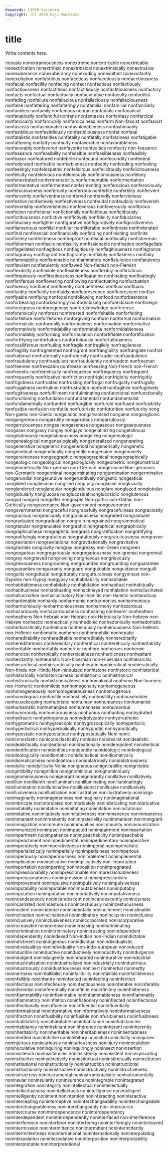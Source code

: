 ```yaml
---
Keywords: 11569 kojimura
Copyright: (C) 2024 Koji Murakami
---
```


# title

Write contents here.



neously
nonextraneousness nonextreme nonextricable nonextricably nonextrication nonextrinsic nonextrinsical nonextrinsically nonextrusive nonexuberance
nonexuberancy nonexuding nonexultant nonexultantly nonexultation nonfabulous nonfacetious nonfacetiously nonfacetiousness nonfacial
nonfacility nonfacing nonfact nonfactious nonfactiously nonfactiousness nonfactitious nonfactitiously nonfactitiousness nonfactory
nonfacts nonfactual nonfactually nonfacultative nonfaculty nonfaddist nonfading nonfailure nonfallacious nonfallaciously
nonfallaciousness nonfalse nonfaltering nonfalteringly nonfamilial nonfamiliar nonfamiliarly nonfamilies nonfamily nonfamous
nonfan nonfanatic nonfanatical nonfanatically nonfanciful nonfans nonfantasies nonfantasy nonfarcical nonfarcicality
nonfarcically nonfarcicalness nonfarm Non-fascist nonfascist nonfascists nonfashionable nonfashionableness nonfashionably nonfastidious
nonfastidiously nonfastidiousness nonfat nonfatal nonfatalistic nonfatalities nonfatality nonfatally nonfatalness nonfatigable
nonfattening nonfatty nonfaulty nonfavorable nonfavorableness nonfavorably nonfavored nonfavorite nonfealties nonfealty
non-feasance nonfeasance nonfeasibility nonfeasible nonfeasibleness nonfeasibly nonfeasor nonfeatured nonfebrile nonfecund
nonfecundity nonfederal nonfederated nonfeeble nonfeebleness nonfeebly nonfeeding nonfeeling nonfeelingly nonfeldspathic
nonfelicitous nonfelicitously nonfelicitousness nonfelicity nonfelonious nonfeloniously nonfeloniousness nonfelony nonfenestrated nonfermentability
nonfermentable nonfermentation nonfermentative nonfermented nonfermenting nonferocious nonferociously nonferociousness nonferocity nonferrous
nonfertile nonfertility nonfervent nonfervently nonferventness nonfervid nonfervidly nonfervidness nonfestive nonfestively
nonfestiveness nonfeudal nonfeudally nonfeverish nonfeverishly nonfeverishness nonfeverous nonfeverously nonfibrous nonfiction
nonfictional nonfictionally nonfictitious nonfictitiously nonfictitiousness nonfictive nonfictively nonfidelity nonfiduciaries nonfiduciary
nonfighter nonfigurative nonfiguratively nonfigurativeness nonfilamentous nonfilial nonfilter nonfilterable nonfimbriate nonfimbriated
nonfinal nonfinancial nonfinancially nonfinding nonfinishing nonfinite nonfinitely nonfiniteness nonfireproof nonfiscal
nonfiscally nonfisherman nonfishermen nonfissile nonfissility nonfissionable nonfixation nonflagellate nonflagellated nonflagitious
nonflagitiously nonflagitiousness nonflagrance nonflagrancy nonflagrant nonflagrantly nonflakily nonflakiness nonflaky nonflammability
nonflammable nonflammatory nonflatulence nonflatulency nonflatulent nonflatulently nonflawed Non-flemish non-Flemish nonflexibility
nonflexible nonflexibleness nonflexibly nonflirtatious nonflirtatiously nonflirtatiousness nonfloatation nonfloating nonfloatingly nonfloriferous
nonflowering nonflowing nonfluctuating nonfluctuation nonfluency nonfluent nonfluently nonfluentness nonfluid nonfluidic
nonfluidity nonfluidly nonfluids nonfluorescence nonfluorescent nonflux nonflyable nonflying nonfocal nonfollowing
nonfood nonforbearance nonforbearing nonforbearingly nonforeclosing nonforeclosure nonforeign nonforeigness nonforeignness nonforeknowledge
nonforensic nonforensically nonforest nonforested nonforfeitable nonforfeiting nonforfeiture nonforfeitures nonforgiving nonform
nonformal nonformalism nonformalistic nonformally nonformalness nonformation nonformative nonformatively nonformidability nonformidable
nonformidableness nonformidably nonforming nonformulation nonfortifiable nonfortification nonfortifying nonfortuitous nonfortuitously nonfortuitousness
nonfossiliferous nonfouling nonfragile nonfragilely nonfragileness nonfragility nonfragmented nonfragrant nonfrangibility nonfrangible
nonfrat nonfraternal nonfraternally nonfraternity nonfrauder nonfraudulence nonfraudulency nonfraudulent nonfraudulently nonfreedom
nonfreeman nonfreemen nonfreezable nonfreeze nonfreezing Non-french non-French nonfrenetic nonfrenetically nonfrequence
nonfrequency nonfrequent nonfrequently nonfricative nonfriction nonfrigid nonfrigidity nonfrigidly nonfrigidness nonfrosted
nonfrosting nonfrugal nonfrugality nonfrugally nonfrugalness nonfruition nonfrustration nonfuel nonfugitive nonfugitively
nonfugitiveness nonfulfillment nonfulminating nonfunctional nonfunctionally nonfunctioning nonfundable nonfundamental nonfundamentalist nonfundamentally
nonfunded nonfungible nonfuroid nonfused nonfusibility nonfusible nonfusion nonfutile nonfuturistic nonfuturition
nonfuturity nong Non-gaelic non-Gaelic nongalactic nongalvanized nongame nonganglionic nongangrenous nongarrulity
nongarrulous nongarrulously nongarrulousness nongas nongaseness nongaseous nongaseousness nongases nongassy nongay
nongays nongelatinizing nongelatinous nongelatinously nongelatinousness nongelling nongenealogic nongenealogical nongenealogically nongeneralized
nongenerating nongenerative nongeneric nongenerical nongenerically nongenetic nongenetical nongenetically nongentile nongenuine
nongenuinely nongenuineness nongeographic nongeographical nongeographically nongeologic nongeological nongeologically nongeometric nongeometrical
nongeometrically Non-german non-German nongermane Non-germanic non-Germanic nongerminal nongerminating nongermination nongerminative
nongerundial nongerundive nongerundively nongestic nongestical nongilded nongildsman nongilled nongipsy nonglacial
nonglacially nonglandered nonglandular nonglandulous nonglare nonglazed nonglobular nonglobularly nonglucose nonglucosidal
nonglucosidic nonglutenous nongod nongold nongolfer nongospel Non-gothic non-Gothic non-Gothically nongovernance
Non-government nongovernment nongovernmental nongraceful nongracefully nongracefulness nongraciosity nongracious nongraciously nongraciousness
nongraded nongraduate nongraduated nongraduation nongrain nongrained nongrammatical nongranular nongranulated nongraphic
nongraphical nongraphically nongraphicalness nongraphitic nongrass nongratification nongratifying nongratifyingly nongratuitous nongratuitously
nongratuitousness nongraven nongravitation nongravitational nongravitationally nongravitative nongravities nongravity nongray nongreasy
non-Greek nongreen nongregarious nongregariously nongregariousness non-gremial nongremial nongrey nongrieved nongrieving
nongrievous nongrievously nongrievousness nongrooming nongrounded nongrounding nonguarantee nonguaranties nonguaranty nonguard
nonguidable nonguidance nonguilt nonguilts nonguttural nongutturally nongutturalness nongymnast non-Gypsies non-Gypsy
nongypsy nonhabitability nonhabitable nonhabitableness nonhabitably nonhabitation nonhabitual nonhabitually nonhabitualness nonhabituating
nonhackneyed nonhalation nonhallucinated nonhallucination nonhallucinatory Non-hamitic non-Hamitic nonhandicap nonhardenable nonhardy
nonharmonic nonharmonies nonharmonious nonharmoniously nonharmoniousness nonharmony nonhazardous nonhazardously nonhazardousness nonheading
nonhearer nonheathen nonheathens Non-hebraic non-Hebraic non-Hebraically Non-hebrew non-Hebrew nonhectic nonhectically
nonhedonic nonhedonically nonhedonistic nonhedonistically nonheinous nonheinously nonheinousness Non-hellenic non-Hellenic nonhematic
nonheme nonhemophilic nonhepatic nonhereditability nonhereditable nonhereditably nonhereditarily nonhereditariness nonhereditary nonheretical
nonheretically nonheritability nonheritable nonheritably nonheritor nonhero nonheroes nonheroic nonheroical nonheroically
nonheroicalness nonheroicness nonhesitant nonhesitantly nonheuristic Non-hibernian non-Hibernian nonhierarchic nonhierarchical nonhierarchically
nonhieratic nonhieratical nonhieratically Non-hindu non-Hindu Non-hinduized nonhistone nonhistoric nonhistorical nonhistorically
nonhistoricalness nonhistrionic nonhistrionical nonhistrionically nonhistrionicalness nonhomaloidal nonhome Non-homeric non-Homeric nonhomiletic
nonhomogeneity nonhomogeneous nonhomogeneously nonhomogeneousness nonhomogenous nonhomologous nonhostile nonhostilely nonhostility nonhouseholder
nonhousekeeping nonhubristic nonhuman nonhumaness nonhumanist nonhumanistic nonhumanized nonhumanness nonhumorous nonhumorously
nonhumorousness nonhumus nonhunting nonhydrated nonhydraulic nonhydrogenous nonhydrolyzable nonhydrophobic nonhygrometric nonhygroscopic
nonhygroscopically nonhyperbolic nonhyperbolical nonhyperbolically nonhypnotic nonhypnotically nonhypostatic nonhypostatical nonhypostatically Noni
nonic noniconoclastic noniconoclastically nonideal nonidealist nonidealistic nonidealistically nonideational nonideationally nonidempotent
nonidentical nonidentification nonidentities nonidentity nonideologic nonideological nonideologically nonidiomatic nonidiomatical nonidiomatically
nonidiomaticalness nonidolatrous nonidolatrously nonidolatrousness nonidyllic nonidyllically Nonie nonigneous nonignitability nonignitable
nonignitibility nonignitible nonignominious nonignominiously nonignominiousness nonignorant nonignorantly nonillative nonillatively nonillion
nonillionth nonilluminant nonilluminating nonilluminatingly nonillumination nonilluminative nonillusional nonillusive nonillusively nonillusiveness
nonillustration nonillustrative nonillustratively nonimage nonimaginarily nonimaginariness nonimaginary nonimaginational nonimbricate nonimbricated
nonimbricately nonimbricating nonimbricative nonimitability nonimitable nonimitating nonimitation nonimitational nonimitative nonimitatively
nonimitativeness nonimmanence nonimmanency nonimmanent nonimmanently nonimmateriality nonimmersion nonimmigrant nonimmigration nonimmune
nonimmunities nonimmunity nonimmunization nonimmunized nonimpact nonimpacted nonimpairment nonimpartation nonimpartment nonimpatience
nonimpeachability nonimpeachable nonimpeachment nonimpedimental nonimpedimentary nonimperative nonimperatively nonimperativeness nonimperial nonimperialistic
nonimperialistically nonimperially nonimperialness nonimperious nonimperiously nonimperiousness nonimplement nonimplemental nonimplication nonimplicative
nonimplicatively non-importation nonimportation nonimporting nonimposition nonimpregnated nonimpressionability nonimpressionable nonimpressionableness nonimpressionabness
nonimpressionist nonimpressionistic nonimprovement nonimpulsive nonimpulsively nonimpulsiveness nonimputability nonimputable nonimputableness nonimputably
nonimputation nonimputative nonimputatively nonimputativeness nonincandescence nonincandescent nonincandescently nonincarnate nonincarnated nonincestuous
nonincestuously nonincestuousness nonincident nonincidental nonincidentally nonincitement noninclinable noninclination noninclinational noninclinatory
noninclusion noninclusive noninclusively noninclusiveness nonincorporated nonincorporative nonincreasable nonincrease nonincreasing nonincriminating
nonincrimination nonincriminatory nonincrusting nonindependent nonindependently nonindexed Non-indian non-Indian nonindictable nonindictment
nonindigenous nonindividual nonindividualistic nonindividualities nonindividuality Non-indo-european noninduced noninducible noninductive noninductively
noninductivity nonindulgence nonindulgent nonindulgently nonindurated nonindurative nonindustrial nonindustrialization nonindustrialized nonindustrially
nonindustrious nonindustriously nonindustriousness noninert noninertial noninertly noninertness noninfallibilist noninfallibility noninfallible
noninfallibleness noninfallibly noninfantry noninfected noninfecting noninfection noninfectious noninfectiously noninfectiousness noninferable
noninferably noninferential noninferentially noninfinite noninfinitely noninfiniteness noninflammability noninflammable noninflammableness noninflammably
noninflammatory noninflation noninflationary noninflected noninflectional noninflectionally noninfluence noninfluential noninfluentially noninformational
noninformative noninformatively noninformativeness noninfraction noninfusibility noninfusible noninfusibleness noninfusibness noninhabitability noninhabitable
noninhabitance noninhabitancies noninhabitancy noninhabitant noninherence noninherent noninherently noninheritability noninheritable noninheritableness
noninheritabness noninherited noninhibitive noninhibitory noninitial noninitially noninjuries noninjurious noninjuriously noninjuriousness
noninjury noninoculation noninoculative noninquiring noninquiringly noninsect noninsertion noninsistence noninsistencies noninsistency
noninsistent noninspissating noninstinctive noninstinctively noninstinctual noninstinctually noninstitution noninstitutional noninstitutionally noninstruction
noninstructional noninstructionally noninstructive noninstructively noninstructiveness noninstructress noninstrumental noninstrumentalistic noninstrumentally noninsular
noninsularity noninsurance nonintegrable nonintegrated nonintegration nonintegrity nonintellectual nonintellectually nonintellectualness nonintellectuals
nonintelligence nonintelligent nonintelligently nonintent nonintention noninteracting noninteractive nonintercepting noninterceptive noninterchangeability
noninterchangeable noninterchangeableness noninterchangeably non-intercourse nonintercourse noninterdependence noninterdependency noninterdependent noninterdependently noninterfaced
non-interference noninterference noninterferer noninterfering noninterferingly noninterleaved nonintermission nonintermittence nonintermittent nonintermittently
nonintermittentness noninternational noninternationally noninterpolating noninterpolation noninterpolative noninterposition noninterpretability noninterpretable noninterpretational
